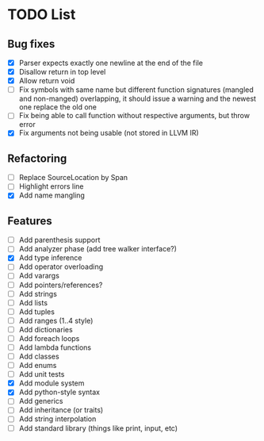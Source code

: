 # TODO List

## Bug fixes
- [x] Parser expects exactly one newline at the end of the file
- [x] Disallow return in top level
- [x] Allow return void
- [ ] Fix symbols with same name but different function signatures (mangled and non-manged) overlapping, it should issue a warning and the newest one replace the old one
- [ ] Fix being able to call function without respective arguments, but throw error
- [x] Fix arguments not being usable (not stored in LLVM IR)

## Refactoring
- [ ] Replace SourceLocation by Span
- [ ] Highlight errors line
- [x] Add name mangling

## Features
- [ ] Add parenthesis support
- [ ] Add analyzer phase (add tree walker interface?)
- [x] Add type inference
- [ ] Add operator overloading
- [ ] Add varargs
- [ ] Add pointers/references?
- [ ] Add strings
- [ ] Add lists
- [ ] Add tuples
- [ ] Add ranges (1..4 style)
- [ ] Add dictionaries
- [ ] Add foreach loops
- [ ] Add lambda functions
- [ ] Add classes
- [ ] Add enums
- [ ] Add unit tests
- [x] Add module system
- [x] Add python-style syntax
- [ ] Add generics
- [ ] Add inheritance (or traits)
- [ ] Add string interpolation
- [ ] Add standard library (things like print, input, etc)